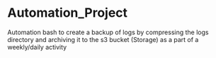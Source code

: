 # Automation_Project

Automation bash to create a backup of logs by compressing the logs directory and archiving it to the s3 bucket (Storage) as a part of a weekly/daily activity
